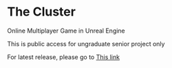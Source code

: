 # The Cluster
Online Multiplayer Game in Unreal Engine

This is public access for ungraduate senior project only

For latest release, please go to [This link](https://bitbucket.org/admannon/thecluster)
